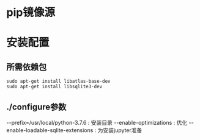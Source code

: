 # pip镜像源

# 安装配置
## 所需依赖包
```shell
sudo apt-get install libatlas-base-dev
sudo apt-get install libsqlite3-dev
```

## ./configure参数
--prefix=/usr/local/python-3.7.6    : 安装目录
--enable-optimizations              : 优化
--enable-loadable-sqlite-extensions : 为安装jupyter准备

